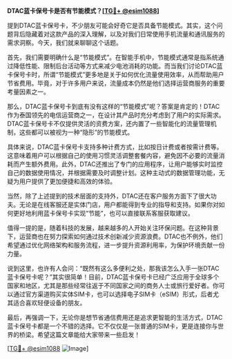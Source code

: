 **DTAC蓝卡保号卡是否有节能模式？[[TG💪+ @esim1088](https://t.me/s/esim1088)]**

提到DTAC蓝卡保号卡，不少朋友可能会好奇它是否具备节能模式。其实，这个问题背后隐藏着对这款产品的深入理解，以及对我们日常使用手机流量和通讯服务的需求洞察。今天，我们就来聊聊这个话题。

首先，我们需要明确什么是“节能模式”。在智能手机中，节能模式通常是指系统通过降低性能、限制后台活动等方式来减少电池消耗的功能。而当我们讨论DTAC蓝卡保号卡时，所谓“节能模式”更多地是关于如何优化流量使用效率，从而帮助用户节省费用。毕竟，对于许多用户来说，流量成本仍然是他们选择运营商服务的重要考量因素之一。

那么，DTAC蓝卡保号卡到底有没有这样的“节能模式”呢？答案是肯定的！DTAC作为泰国领先的电信运营商之一，在设计其产品时充分考虑到了用户的实际需求。DTAC蓝卡保号卡不仅提供灵活的资费方案，还内置了一些智能化的流量管理机制，这些都可以被视为一种“隐形”的节能模式。

具体来说，DTAC蓝卡保号卡支持多种计费方式，比如按日计费或者按需计费等。这意味着用户可以根据自己的使用习惯灵活调整套餐内容，避免因不必要的流量消耗而产生额外费用。此外，DTAC还推出了专门的应用程序，让用户能够实时监控自己的数据使用情况，并根据需要及时调整计划。这种主动式的数据管理功能，无疑为用户提供了更加便捷和高效的体验。

当然，除了上述提到的技术层面的支持外，DTAC还在客户服务方面下了很大功夫。无论是在线客服还是实体门店，用户都能得到专业的指导和支持。如果你对如何更好地利用蓝卡保号卡实现“节能”，也可以直接联系客服获取建议。

值得一提的是，随着科技的发展，越来越多的人开始关注环保问题。在这种背景下，运营商也在努力探索如何通过技术创新减少资源浪费。DTAC也不例外，他们希望通过优化网络架构和服务流程，进一步提升资源利用率，为保护环境贡献一份力量。

说到这里，也许有人会问：“既然有这么多便利之处，那我该怎么入手一张DTAC蓝卡保号卡呢？”其实很简单！目前，DTAC蓝卡保号卡已经广泛应用于全球多个国家和地区，尤其是那些经常往返于不同国家之间的商务人士或旅行爱好者。你可以通过官方渠道购买实体SIM卡，也可以选择电子SIM卡（eSIM）形式，后者尤其适合喜欢轻便设备的朋友。

最后，再强调一下，无论你是想节省通信费用还是追求更智能的生活方式，DTAC蓝卡保号卡都是一个不错的选择。它不仅仅是一张普通的SIM卡，更是连接你与世界的桥梁。希望这篇文章能给大家带来一些启发！

[[TG💪+ @esim1088](https://t.me/s/esim1088) ![Image](https://i.postimg.cc/4NQfJmqS/Snipaste-2025-05-13-00-14-12.png)]